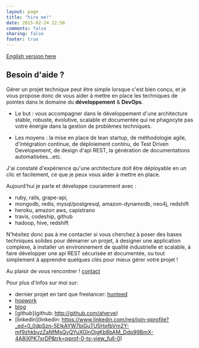 ```yaml
---
layout: page
title: "hire me!"
date: 2015-02-24 12:50
comments: false
sharing: false
footer: true
---
```


[English version here](/hire-me/en)

## Besoin d'aide ?

Gérer un projet technique peut être simple lorsque c'est bien conçu, et je vous propose donc de vous aider à mettre en place les techniques de pointes dans le domaine du __développement__ & __DevOps__. 

 - Le but : vous accompagner dans le développement d'une architecture stable, robuste, évolutive, scalable et documentée qui ne phagocyte pas votre énergie dans la gestion de problèmes techniques.

 - Les moyens : la mise en place de lean startup, de méthodologie agile, d'intégration continue, de déploiement continu, de Test Driven Developement, de design d'api REST, la génération de documentations automatisées...etc.

J'ai constaté d'expérience qu'une architecture doit être déployable en un clic et facilement, ce que je peux vous aider à mettre en place.

Aujourd'hui je parle et développe couramment avec :

 - ruby, rails, grape-api, 
 - mongodb, redis, mysql/postgresql, amazon-dynamodb, neo4j, redshift
 - heroku, amazon aws, capistrano
 - travis, codeship, github
 - hadoop, hive, redshift

N'hésitez donc pas à me contacter si vous cherchez à poser des bases techniques solides pour démarrer un projet, à designer une application complexe, à installer un environnement de qualité industrielle et scalable, à faire développer une api REST sécurisée et documentée, ou tout simplement à apprendre quelques clés pour mieux gérer votre projet !


Au plaisir de vous rencontrer ! <a href="#" onclick="alert('feel free to drop me a mail ! \n mail @ aurelien-herve.com');">contact</a>

Pour plus d'infos sur moi sur:  
 
 - dernier projet en tant que freelancer: [hunteed](http://hunteed.com)
 - [hopwork](https://www.google.com/url?q=https%3A%2F%2Fwww.hopwork.com%2Fprofile%2F54d934c0e4b028c746f2e87a&sa=D&sntz=1&usg=AFQjCNEx-VheqTpFpnctKJ3klEOWSN2i2w)
 - [blog](/)
 - [github](github: http://github.com/aherve)
 - [linkedin](linkedin: https://www.linkedin.com/reg/join-pprofile?_ed=0_0dpSzn-5ElkAYW7bjGuTU5HofbVm2Y-mf9zhkbvzZaNfMsQyQYuXGlnOigKb8bAM_Ddp99BmX-4A8iXPK7xrDP&trk=pprof-0-ts-view_full-0)
